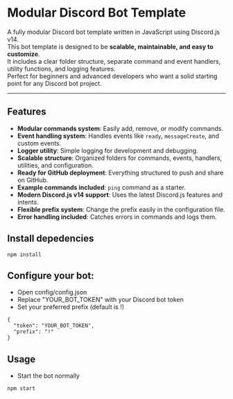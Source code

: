 # Modular Discord Bot Template

A fully modular Discord bot template written in JavaScript using Discord.js v14.  
This bot template is designed to be **scalable, maintainable, and easy to customize**.  
It includes a clear folder structure, separate command and event handlers, utility functions, and logging features.  
Perfect for beginners and advanced developers who want a solid starting point for any Discord bot project.

---

## Features

- **Modular commands system**: Easily add, remove, or modify commands.
- **Event handling system**: Handles events like `ready`, `messageCreate`, and custom events.
- **Logger utility**: Simple logging for development and debugging.
- **Scalable structure**: Organized folders for commands, events, handlers, utilities, and configuration.
- **Ready for GitHub deployment**: Everything structured to push and share on GitHub.
- **Example commands included**: `ping` command as a starter.
- **Modern Discord.js v14 support**: Uses the latest Discord.js features and intents.
- **Flexible prefix system**: Change the prefix easily in the configuration file.
- **Error handling included**: Catches errors in commands and logs them.

## Install depedencies
```
npm install
```

## Configure your bot:

- Open config/config.json
- Replace "YOUR_BOT_TOKEN" with your Discord bot token
- Set your preferred prefix (default is !)

```
{
  "token": "YOUR_BOT_TOKEN",
  "prefix": "!"
}
```

## Usage

- Start the bot normally
```
npm start
```

